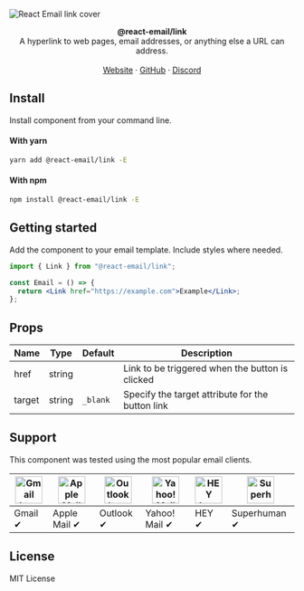 ![React Email link cover](https://react.email/static/covers/link.png)

<div align="center"><strong>@react-email/link</strong></div>
<div align="center">A hyperlink to web pages, email addresses, or anything else a URL can address.</div>
<br />
<div align="center">
<a href="https://react.email">Website</a> 
<span> · </span>
<a href="https://github.com/resendlabs/react-email">GitHub</a> 
<span> · </span>
<a href="https://react.email/discord">Discord</a>
</div>

## Install

Install component from your command line.

#### With yarn

```sh
yarn add @react-email/link -E
```

#### With npm

```sh
npm install @react-email/link -E
```

## Getting started

Add the component to your email template. Include styles where needed.

```jsx
import { Link } from "@react-email/link";

const Email = () => {
  return <Link href="https://example.com">Example</Link>;
};
```

## Props

| Name   | Type   | Default  | Description                                      |
| ------ | ------ | -------- | ------------------------------------------------ |
| href   | string |          | Link to be triggered when the button is clicked  |
| target | string | `_blank` | Specify the target attribute for the button link |

## Support

This component was tested using the most popular email clients.

| <img src="https://react.email/static/icons/gmail.svg" width="48px" height="48px" alt="Gmail logo"> | <img src="https://react.email/static/icons/apple-mail.svg" width="48px" height="48px" alt="Apple Mail"> | <img src="https://react.email/static/icons/outlook.svg" width="48px" height="48px" alt="Outlook logo"> | <img src="https://react.email/static/icons/yahoo-mail.svg" width="48px" height="48px" alt="Yahoo! Mail logo"> | <img src="https://react.email/static/icons/hey.svg" width="48px" height="48px" alt="HEY logo"> | <img src="https://react.email/static/icons/superhuman.svg" width="48px" height="48px" alt="Superhuman logo"> |
| -------------------------------------------------------------------------------------------------- | ------------------------------------------------------------------------------------------------------- | ------------------------------------------------------------------------------------------------------ | ------------------------------------------------------------------------------------------------------------- | ---------------------------------------------------------------------------------------------- | ------------------------------------------------------------------------------------------------------------ |
| Gmail ✔                                                                                            | Apple Mail ✔                                                                                            | Outlook ✔                                                                                              | Yahoo! Mail ✔                                                                                                 | HEY ✔                                                                                          | Superhuman ✔                                                                                                 |

## License

MIT License

